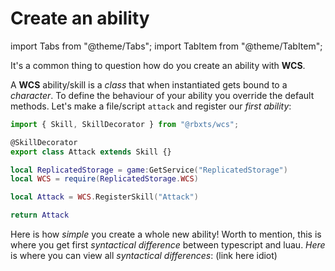 # Create an ability

import Tabs from "@theme/Tabs";
import TabItem from "@theme/TabItem";

It's a common thing to question how do you create an ability with **WCS**.

A **WCS** ability/skill is a *class* that when instantiated gets bound to a *character*. To define the behaviour of your ability you override the default methods.
Let's make a file/script `attack` and register our *first ability*:

<Tabs groupId="languages">
<TabItem value="TypeScript" default>

```ts title="attack.ts" showLineNumbers
import { Skill, SkillDecorator } from "@rbxts/wcs";

@SkillDecorator
export class Attack extends Skill {}
```

</TabItem>
<TabItem value="Luau">

```lua title="attack.lua" showLineNumbers
local ReplicatedStorage = game:GetService("ReplicatedStorage")
local WCS = require(ReplicatedStorage.WCS)

local Attack = WCS.RegisterSkill("Attack")

return Attack
```

</TabItem>
</Tabs>

Here is how *simple* you create a whole new ability! Worth to mention, this is where you get first *syntactical difference* between
typescript and luau. *Here* is where you can view all *syntactical differences*: (link here idiot)